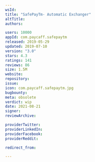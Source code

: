 ```yaml
---
wsId: 
title: "SafePayTm- Automatic Exchanger"
altTitle: 
authors:

users: 10000
appId: com.paycaff.safepaytm
released: 2019-05-29
updated: 2019-07-10
version: "3.0"
stars: 4.3
ratings: 141
reviews: 86
size: 1.5M
website: 
repository: 
issue: 
icon: com.paycaff.safepaytm.jpg
bugbounty: 
meta: obsolete
verdict: wip
date: 2021-08-21
signer: 
reviewArchive:

providerTwitter: 
providerLinkedIn: 
providerFacebook: 
providerReddit: 

redirect_from:

---
```



